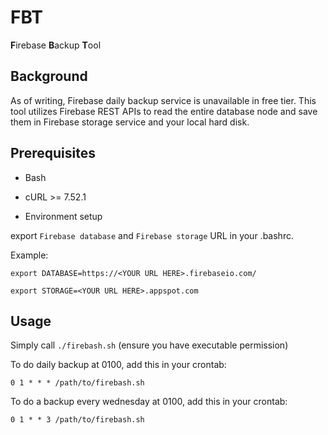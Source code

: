 # FBT

**F**irebase **B**ackup **T**ool

Background
-----------
As of writing, Firebase daily backup service is unavailable in free tier. This tool
utilizes Firebase REST APIs to read the entire database node and save them in 
Firebase storage service and your local hard disk. 



Prerequisites
---------------

- Bash

- cURL >= 7.52.1

- Environment setup

export `Firebase database` and `Firebase storage` URL in your .bashrc. 

Example:


`export DATABASE=https://<YOUR URL HERE>.firebaseio.com/`

`export STORAGE=<YOUR URL HERE>.appspot.com`


Usage
-------

Simply call `./firebash.sh` (ensure you have executable permission)

To do daily backup at 0100, add this in your crontab:

`0 1 * * * /path/to/firebash.sh`

To do a backup every wednesday at 0100, add this in your crontab:

`0 1 * * 3 /path/to/firebash.sh`

 
